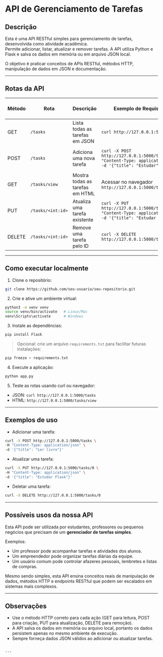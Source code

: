 # API de Gerenciamento de Tarefas

## Descrição
Esta é uma API RESTful simples para gerenciamento de tarefas, desenvolvida como atividade acadêmica.  
Permite adicionar, listar, atualizar e remover tarefas. A API utiliza Python e Flask e salva os dados em memória ou em arquivo JSON local.

O objetivo é praticar conceitos de APIs RESTful, métodos HTTP, manipulação de dados em JSON e documentação.

---

## Rotas da API

| Método | Rota               | Descrição                            | Exemplo de Requisição                                                                                  | Exemplo de Resposta                        |
|--------|-------------------|--------------------------------------|-------------------------------------------------------------------------------------------------------|-------------------------------------------|
| GET    | `/tasks`          | Lista todas as tarefas em JSON       | `curl http://127.0.0.1:5000/tasks`                                                                  | `[{"title": "Comprar pão"}]`              |
| POST   | `/tasks`          | Adiciona uma nova tarefa             | `curl -X POST http://127.0.0.1:5000/tasks -H "Content-Type: application/json" -d '{"title": "Estudar"}'` | `{"message": "Tarefa adicionada com sucesso"}` |
| GET    | `/tasks/view`     | Mostra todas as tarefas em HTML      | Acessar no navegador `http://127.0.0.1:5000/tasks/view`                                             | Página HTML listando tarefas              |
| PUT    | `/tasks/<int:id>` | Atualiza uma tarefa existente       | `curl -X PUT http://127.0.0.1:5000/tasks/0 -H "Content-Type: application/json" -d '{"title": "Estudar Flask"}'` | `{"message": "Tarefa atualizada com sucesso"}` |
| DELETE | `/tasks/<int:id>` | Remove uma tarefa pelo ID            | `curl -X DELETE http://127.0.0.1:5000/tasks/0`                                                      | `{"message": "Tarefa removida com sucesso"}` |

---

## Como executar localmente

1. Clone o repositório:
```bash
git clone https://github.com/seu-usuario/seu-repositorio.git
````

2. Crie e ative um ambiente virtual:

```bash
python3 -m venv venv
source venv/bin/activate   # Linux/Mac
venv\Scripts\activate      # Windows
```

3. Instale as dependências:

```bash
pip install Flask
```

> Opcional: crie um arquivo `requirements.txt` para facilitar futuras instalações:

```bash
pip freeze > requirements.txt
```

4. Execute a aplicação:

```bash
python app.py
```

5. Teste as rotas usando curl ou navegador:

* JSON: `curl http://127.0.0.1:5000/tasks`
* HTML: `http://127.0.0.1:5000/tasks/view`

---

## Exemplos de uso

* Adicionar uma tarefa:

```bash
curl -X POST http://127.0.0.1:5000/tasks \
-H "Content-Type: application/json" \
-d '{"title": "Ler livro"}'
```

* Atualizar uma tarefa:

```bash
curl -X PUT http://127.0.0.1:5000/tasks/0 \
-H "Content-Type: application/json" \
-d '{"title": "Estudar Flask"}'
```

* Deletar uma tarefa:

```bash
curl -X DELETE http://127.0.0.1:5000/tasks/0
```

---

## Possíveis usos da nossa API

Esta API pode ser utilizada por estudantes, professores ou pequenos negócios que precisam de um **gerenciador de tarefas simples**.

Exemplos:

* Um professor pode acompanhar tarefas e atividades dos alunos.
* Um empreendedor pode organizar tarefas diárias da equipe.
* Um usuário comum pode controlar afazeres pessoais, lembretes e listas de compras.

Mesmo sendo simples, esta API ensina conceitos reais de manipulação de dados, métodos HTTP e endpoints RESTful que podem ser escalados em sistemas mais complexos.

---

## Observações

* Use o método HTTP correto para cada ação (GET para leitura, POST para criação, PUT para atualização, DELETE para remoção).
* A API salva os dados em memória ou arquivo local, portanto os dados persistem apenas no mesmo ambiente de execução.
* Sempre forneça dados JSON válidos ao adicionar ou atualizar tarefas.

```

---

